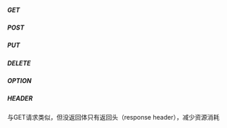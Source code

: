 ##### GET

##### POST

##### PUT

##### DELETE

##### OPTION

##### HEADER

与GET请求类似，但没返回体只有返回头（response header），减少资源消耗
